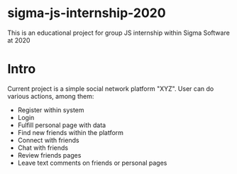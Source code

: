 # sigma-js-internship-2020
This is an educational project for group JS internship within Sigma Software at 2020

# Intro
Current project is a simple social network platform "XYZ". User can do various actions, among them:

- Register within system
- Login
- Fulfill personal page with data
- Find new friends within the platform
- Connect with friends
- Chat with friends
- Review friends pages
- Leave text comments on friends or personal pages
